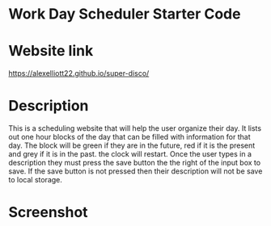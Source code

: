 # Work Day Scheduler Starter Code

# Website link
https://alexelliott22.github.io/super-disco/

# Description
This is a scheduling website that will help the user organize their day. It lists out one hour blocks of the day that can be filled with information for that day. The block will be green if they are in the future, red if it is the present and grey if it is in the past. the clock will restart. Once the user types in a description they must press the save button the the right of the input box to save. If the save button is not pressed then their description will not be save to local storage.

# Screenshot